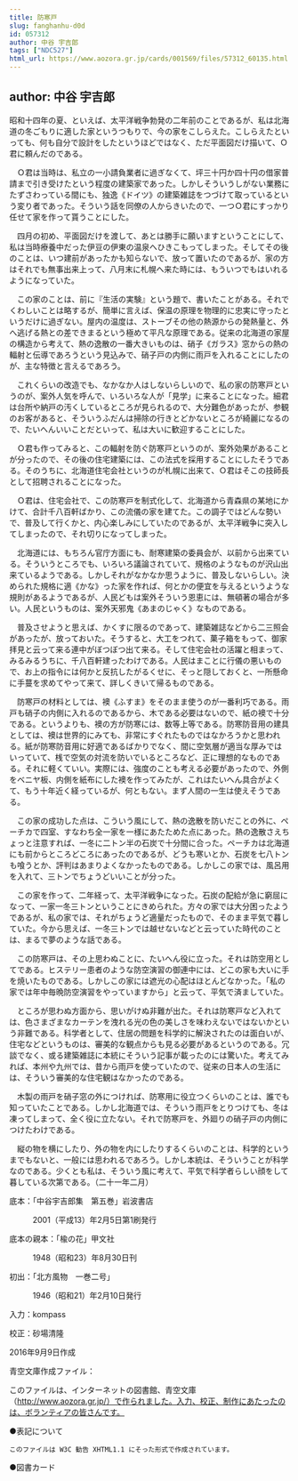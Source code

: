```yaml
---
title: 防寒戸
slug: fanghanhu-d0d
id: 057312
author: 中谷 宇吉郎
tags: ["NDC527"]
html_url: https://www.aozora.gr.jp/cards/001569/files/57312_60135.html
---
```


## author: 中谷 宇吉郎

昭和十四年の夏、といえば、太平洋戦争勃発の二年前のことであるが、私は北海道の冬ごもりに適した家というつもりで、今の家をこしらえた。こしらえたといっても、何も自分で設計をしたというほどではなく、ただ平面図だけ描いて、Ｏ君に頼んだのである。

　Ｏ君は当時は、私立の一小請負業者に過ぎなくて、坪三十円か四十円の借家普請まで引き受けたという程度の建築家であった。しかしそういうしがない業務にたずさわっている間にも、独逸《ドイツ》の建築雑誌をつづけて取っているという変り者であった。そういう話を同僚の人からきいたので、一つＯ君にすっかり任せて家を作って貰うことにした。

　四月の初め、平面図だけを渡して、あとは勝手に願いますということにして、私は当時療養中だった伊豆の伊東の温泉へひきこもってしまった。そしてその後のことは、いつ建前があったかも知らないで、放って置いたのであるが、家の方はそれでも無事出来上って、八月末に札幌へ来た時には、もういつでもはいれるようになっていた。

　この家のことは、前に『生活の実験』という題で、書いたことがある。それでくわしいことは略するが、簡単に言えば、保温の原理を物理的に忠実に守ったというだけに過ぎない。屋内の温度は、ストーブその他の熱源からの発熱量と、外へ逃げる熱との差できまるという極めて平凡な原理である。従来の北海道の家屋の構造から考えて、熱の逸散の一番大きいものは、硝子《ガラス》窓からの熱の輻射と伝導であろうという見込みで、硝子戸の内側に雨戸を入れることにしたのが、主な特徴と言えるであろう。

　これくらいの改造でも、なかなか人はしないらしいので、私の家の防寒戸というのが、案外人気を呼んで、いろいろな人が「見学」に来ることになった。細君は台所や納戸の汚くしているところが見られるので、大分難色があったが、参観のお客があると、そういうふだんは掃除の行きとどかないところが綺麗になるので、たいへんいいことだといって、私は大いに歓迎することにした。

　Ｏ君も作ってみると、この輻射を防ぐ防寒戸というのが、案外効果があることが分ったので、その後の住宅建築には、この法式を採用することにしたそうである。そのうちに、北海道住宅会社というのが札幌に出来て、Ｏ君はそこの技師長として招聘されることになった。

　Ｏ君は、住宅会社で、この防寒戸を制式化して、北海道から青森県の某地にかけて、合計千八百軒ばかり、この流儀の家を建てた。この調子ではどんな勢いで、普及して行くかと、内心楽しみにしていたのであるが、太平洋戦争に突入してしまったので、それ切りになってしまった。

　北海道には、もちろん官庁方面にも、耐寒建築の委員会が、以前から出来ている。そういうところでも、いろいろ議論されていて、規格のようなものが沢山出来ているようである。しかしそれがなかなか思うように、普及しないらしい。決められた規格に適《かな》った家を作れば、何とかの便宜を与えるというような規則があるようであるが、人民どもは案外そういう恩恵には、無頓著の場合が多い。人民というものは、案外天邪鬼《あまのじゃく》なものである。

　普及させようと思えば、かくすに限るのであって、建築雑誌などから二三照会があったが、放っておいた。そうすると、大工をつれて、菓子箱をもって、御家拝見と云って来る連中がぼつぼつ出て来る。そして住宅会社の活躍と相まって、みるみるうちに、千八百軒建ったわけである。人民はまことに行儀の悪いもので、お上の指令には何かと反抗したがるくせに、そっと隠しておくと、一所懸命に手蔓を求めてやって来て、詳しくきいて帰るものである。

　防寒戸の材料としては、襖《ふすま》をそのまま使うのが一番利巧である。雨戸も硝子の内側に入れるのであるから、木である必要はないので、紙の襖で十分である。というよりも、襖の方が防寒には、数等上等である。防寒防音用の建具としては、襖は世界的にみても、非常にすぐれたものではなかろうかと思われる。紙が防寒防音用に好適であるばかりでなく、間に空気層が適当な厚みではいっていて、桟で空気の対流を防いでいるところなど、正に理想的なものである。それに軽くていい。実際には、強度のことも考える必要があったので、外側をベニヤ板、内側を紙布にした襖を作ってみたが、これはたいへん具合がよくて、もう十年近く経っているが、何ともない。まず人間の一生は使えそうである。

　この家の成功した点は、こういう風にして、熱の逸散を防いだことの外に、ペーチカで四室、すなわち全一家を一様にあたためた点にあった。熱の逸散さえちょっと注意すれば、一冬に二トン半の石炭で十分間に合った。ペーチカは北海道にも前からところどころにあったのであるが、どうも寒いとか、石炭を七八トンも喰うとか、評判はあまりよくなかったものである。しかしこの家では、風呂用を入れて、三トンでちょうどいいことが分った。

　この家を作って、二年経って、太平洋戦争になった。石炭の配給が急に窮屈になって、一家一冬三トンということにきめられた。方々の家では大分困ったようであるが、私の家では、それがちょうど適量だったもので、そのまま平気で暮していた。今から思えば、一冬三トンでは越せないなどと云っていた時代のことは、まるで夢のような話である。

　この防寒戸は、その上思わぬことに、たいへん役に立った。それは防空用としてである。ヒステリー患者のような防空演習の御連中には、どこの家も大いに手を焼いたものである。しかしこの家には遮光の心配はほとんどなかった。「私の家では年中毎晩防空演習をやっていますから」と云って、平気で済ましていた。

　ところが思わぬ方面から、思いがけぬ非難が出た。それは防寒戸など入れては、色さまざまなカーテンを洩れる光の色の美しさを味わえないではないかという非難である。科学者として、住居の問題を科学的に解決されたのは面白いが、住宅などというものは、審美的な観点からも見る必要があるというのである。冗談でなく、或る建築雑誌に本統にそういう記事が載ったのには驚いた。考えてみれば、本州や九州では、昔から雨戸を使っていたので、従来の日本人の生活には、そういう審美的な住宅観はなかったのである。

　木製の雨戸を硝子窓の外につければ、防寒用に役立つくらいのことは、誰でも知っていたことである。しかし北海道では、そういう雨戸をとりつけても、冬は凍ってしまって、全く役に立たない。それで防寒戸を、外廻りの硝子戸の内側につけたわけである。

　縦の物を横にしたり、外の物を内にしたりするくらいのことは、科学的というまでもないと、一般には思われるであろう。しかし本統は、そういうことが科学なのである。少くとも私は、そういう風に考えて、平気で科学者らしい顔をして暮している次第である。（二十一年二月）













底本：「中谷宇吉郎集　第五巻」岩波書店

　　　2001（平成13）年2月5日第1刷発行

底本の親本：「楡の花」甲文社

　　　1948（昭和23）年8月30日刊

初出：「北方風物　一巻二号」

　　　1946（昭和21）年2月10日発行

入力：kompass

校正：砂場清隆

2016年9月9日作成

青空文庫作成ファイル：

このファイルは、インターネットの図書館、青空文庫（http://www.aozora.gr.jp/）で作られました。入力、校正、制作にあたったのは、ボランティアの皆さんです。











●表記について


	このファイルは W3C 勧告 XHTML1.1 にそった形式で作成されています。







●図書カード